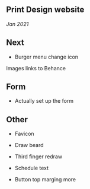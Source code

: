 ## Print Design website

*Jan 2021*

## Next

- Burger menu change icon

Images links to Behance

## Form

- Actually set up the form

## Other

- Favicon

- Draw beard

- Third finger redraw

- Schedule text

- Button top marging more